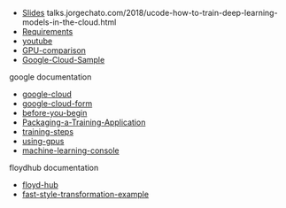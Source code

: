 - [Slides](https://github.com/jorgechato/talks) talks.jorgechato.com/2018/ucode-how-to-train-deep-learning-models-in-the-cloud.html
- [Requirements](https://github.com/uCodeByadidas/Requirements#machine-learning)
- [youtube](https://www.youtube.com/channel/UCWN3xxRkmTPmbKwht9FuE5A)
- [GPU-comparison](https://www.microway.com/knowledge-center-articles/comparison-of-nvidia-geforce-gpus-and-nvidia-tesla-gpus/)
- [Google-Cloud-Sample](https://github.com/uCodeByadidas/KERASGoogleCloudSample)

<spam class="RandM">google documentation</spam>
- [google-cloud](https://console.cloud.google.com)
- [google-cloud-form](https://console.cloud.google.com/freetrial?hl=en&pli=1&page=0)
- [before-you-begin](https://cloud.google.com/ml-engine/docs/training-jobs)
- [Packaging-a-Training-Application](https://cloud.google.com/ml-engine/docs/packaging-trainer)
- [training-steps](https://cloud.google.com/ml-engine/docs/training-steps)
- [using-gpus](https://cloud.google.com/ml-engine/docs/using-gpus)
- [machine-learning-console](https://cloud.google.com/products/machine-learning/)

<spam class="RandM">floydhub documentation</spam>
- [floyd-hub](https://www.floydhub.com/)
- [fast-style-transformation-example](https://github.com/floydhub/fast-neural-style)